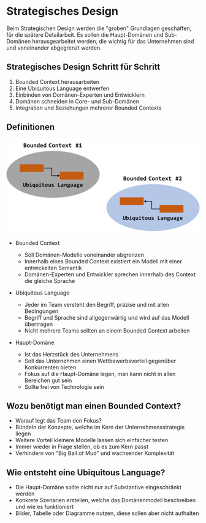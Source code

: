 # Strategisches Design
Beim Strategischen Design werden die "groben" Grundlagen geschaffen, für die spätere Detailarbeit. Es sollen die Haupt-Domänen und Sub-Domänen herausgearbeitet werden, die wichtig für das Unternehmen sind und voneinander abgegrenzt werden.


## Strategisches Design Schritt für Schritt
1. Bounded Context herausarbeiten
2. Eine Ubiquitous Language entwerfen
3. Einbinden von Domänen-Experten und Entwicklern
4. Domänen schneiden in Core- und Sub-Domänen
5. Integration und Beziehungen mehrerer Bounded Contexts

## Definitionen
![Strategisches Design](image/sd/bd.png "Bounded Context")

* Bounded Context
  * Soll Domänen-Modelle voneinander abgrenzen
  * Innerhalb eines Bounded Context existiert ein Modell mit einer entwickelten Semantik
  * Domänen-Experten und Entwickler sprechen innerhalb des Context die gleiche Sprache
  
* Ubiquitous Language
  * Jeder im Team versteht den Begriff, präzise und mit allen Bedingungen
  * Begriff und Sprache sind allgegenwärtig und wird auf das Modell übertragen
  * Nicht mehrere Teams sollten an einem Bounded Context arbeiten

* Haupt-Domäne
  * Ist das Herzstück des Unternehmens
  * Soll das Unternehmen einen Wettbewerbsvorteil gegenüber Konkurrenten bieten
  * Fokus auf die Haupt-Domäne legen, man kann nicht in allen Bereichen gut sein
  * Sollte frei von Technologie sein


## Wozu benötigt man einen Bounded Context?
* Worauf legt das Team den Fokus?
* Bündeln der Konzepte, welche im Kern der Unternehmensstrategie liegen
* Weitere Vorteil kleinere Modelle lassen sich einfacher testen
* Immer wieder in Frage stellen, ob es zum Kern passt
* Verhindern von "Big Ball of Mud" und wachsender Komplexität


## Wie entsteht eine Ubiquitous Language?
  * Die Haupt-Domäne sollte nicht nur auf Substantive eingeschränkt werden
  * Konkrete Szenarien erstellen, welche das Domänenmodell beschreiben und wie es funktioniert
  * Bilder, Tabelle oder Diagramme nutzen, diese sollen aber nicht aufhalten
